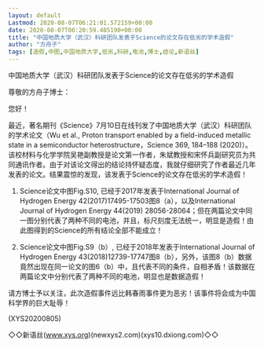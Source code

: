 ```yaml
---
layout: default
Lastmod: 2020-08-07T06:21:01.572159+00:00
date: 2020-08-07T06:20:59.485190+00:00
title: "中国地质大学（武汉）科研团队发表于Science的论文存在低劣的学术造假"
author: "方舟子"
tags: [造假,中图,中国地质大学,低劣,科研,电池,博士,结论,新语丝]
---
```


中国地质大学（武汉）科研团队发表于Science的论文存在低劣的学术造假

尊敬的方舟子博士：

您好！

最近，著名期刊《Science》7月10日在线刊发了中国地质大学（武汉）科研团队的学术论文（Wu et al., Proton transport enabled by a field-induced metallic state in a semiconductor heterostructure，Science 369, 184–188 (2020)）。该校材料与化学学院吴艳副教授是论文第一作者，朱斌教授和宋怀兵副研究员为共同通讯作者。由于对该论文得出的结论持怀疑态度，我就仔细研究了作者最近几年发表的论文。结果震惊的发现，该发表于Science的论文存在低劣的学术造假！

1.   Science论文中图Fig.S10, 已经于2017年发表于International Journal of Hydrogen Energy 42(2017)17495-17503图8（a），以及International Journal of Hydrogen Energy 44(2019) 28056-28064；但在两篇论文中同一图分别代表了两种不同的电池，并且，标尺刻度无法统一，明显是造假！由此图得到的Science的所有结论全部不能成立！

2.   Science论文中图Fig.S9（b）, 已经于2018年发表于International Journal of Hydrogen Energy 43(2018)12739-17747图8（b），另外，该图8（b）数据竟然出现在同一论文的图6（b）中，且代表不同的条件，自相矛盾！该数据在两篇论文中分别代表了两种不同的电池，明显也是数据造假！

请方博士予以关注，此次造假事件远比韩春雨事件更为恶劣！该事件将会成为中国科学界的巨大耻辱！

(XYS20200805)

◇◇新语丝(www.xys.org)(newxys2.com)(xys10.dxiong.com)◇◇

